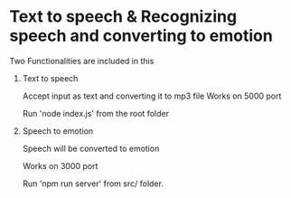 # Text to speech & Recognizing speech and converting to emotion

Two Functionalities are included in this

1. Text to speech

   Accept input as text and converting it to mp3 file
   Works on 5000 port
  
   Run 'node index.js' from the root folder
  
2. Speech to emotion

   Speech will be converted to emotion
   
   Works on 3000 port
   
   Run 'npm run server' from src/ folder.
